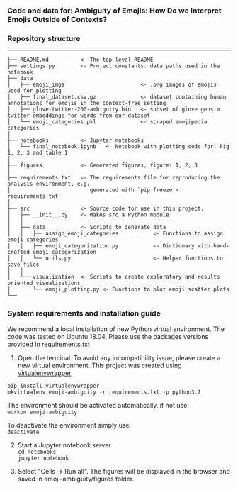 ### Code and data for: Ambiguity of Emojis: How Do we Interpret Emojis Outside of Contexts?


### Repository structure

------------

    ├── README.md          <- The top-level README
    ├── settings.py        <- Project constants: data paths used in the notebook
    ├── data               
    │   ├── emoji_imgs                        <- .png images of emojis used for plotting
    │   ├── final_dataset.csv.gz              <- dataset containing human annotations for emojis in the context-free setting
    │   ├── glove-twitter-200-ambiguity.bin   <- subset of glove gensim twitter embeddings for words from our dataset
    │   └── emoji_categories.pkl              <- scraped emojipedia categories
    │
    ├── notebooks          <- Jupyter notebooks
    │   └── final_notebook.ipynb   <- Notebook with plotting code for: Fig 1, 2, 3 and table 1
    │
    ├── figures            <- Generated figures, figure: 1, 2, 3
    │
    ├── requirements.txt   <- The requirements file for reproducing the analysis environment, e.g.
    │                         generated with `pip freeze > requirements.txt`
    │
    ├── src                <- Source code for use in this project.
    │   ├── __init__.py    <- Makes src a Python module
    │   │
    │   ├── data           <- Scripts to generate data
    │   │   ├── assign_emoji_categories           <- Functions to assign emoji categories
    │   │   ├── emoji_categorization.py           <- Dictionary with hand-crafted emoji categorization
    │   │   └── utils.py                          <- Helper functions to save files
    │   │
    │   └── visualization  <- Scripts to create exploratory and results oriented visualizations
    │       └── emoji_plotting.py <- Functions to plot emoji scatter plots
    └──
 
 
###  System requirements and installation guide

We recommend a local installation of new Python virtual environment. The code was tested on Ubuntu 18.04.
Please use the packages versions provided in requirements.txt


1. Open the terminal. To avoid any incompatibility issue,
 please create a new virtual environment. This project was created using [virtualenvwrapper](]https://virtualenvwrapper.readthedocs.io/en/latest/)

`pip install virtualenvwrapper` <br>
`mkvirtualenv emoji-ambiguity -r requirements.txt -p python3.7` <br>

The environment should be activated automatically, if not use: <br>
`workon emoji-ambiguity`

To deactivate the environment simply use: <br>
`deactivate`

2. Start a Jupyter notebook server. <br>
`cd notebooks` <br>
`jupyter notebook`

4. Select "Cells -> Run all". The figures will be displayed in the browser and saved in emoji-ambiguity/figures folder.
